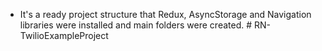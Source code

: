 - It's a ready project structure that Redux, AsyncStorage and Navigation libraries were installed and main folders were created.
#   R N - T w i l i o E x a m p l e P r o j e c t  
 